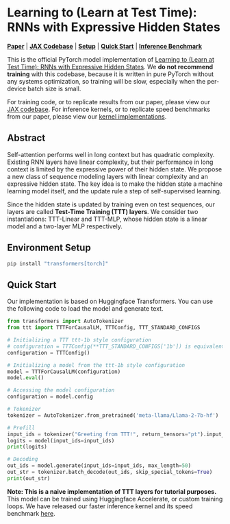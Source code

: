 # Learning to (Learn at Test Time): RNNs with Expressive Hidden States

[**Paper**](https://arxiv.org/abs/2407.04620)
| [**JAX Codebase**](https://github.com/test-time-training/ttt-lm-jax)
| [**Setup**](#environment-setup)
| [**Quick Start**](#quick-start)
| [**Inference Benchmark**](https://github.com/test-time-training/ttt-lm-kernels)

This is the official PyTorch model implementation of [Learning to (Learn at Test Time): RNNs with Expressive Hidden States](https://arxiv.org/abs/2407.04620). 
We **do not recommend training** with this codebase, because it is written in pure PyTorch without any systems optimization, so training will be slow, especially when the per-device batch size is small.


For training code, or to replicate results from our paper, please view our [JAX codebase](https://github.com/test-time-training/ttt-lm-jax). For inference kernels, or to replicate speed benchmarks from our paper, please view our [kernel implementations](https://github.com/test-time-training/ttt-lm-kernels).

## Abstract

Self-attention performs well in long context but has quadratic complexity. Existing RNN layers
have linear complexity, but their performance in long context is limited by the expressive power
of their hidden state. We propose a new class of sequence modeling layers with linear complexity
and an expressive hidden state. The key idea is to make the hidden state a machine learning
model itself, and the update rule a step of self-supervised learning. 

Since the hidden state is updated by training even on test sequences, our layers are called **Test-Time Training (TTT) layers**.
We consider two instantiations: TTT-Linear and TTT-MLP, whose hidden state is a linear model
and a two-layer MLP respectively. 

## Environment Setup

```bash
pip install "transformers[torch]"
```

## Quick Start

Our implementation is based on Huggingface Transformers. You can use the following code to load the model and generate text.

```python
from transformers import AutoTokenizer
from ttt import TTTForCausalLM, TTTConfig, TTT_STANDARD_CONFIGS

# Initializing a TTT ttt-1b style configuration
# configuration = TTTConfig(**TTT_STANDARD_CONFIGS['1b']) is equivalent to the following
configuration = TTTConfig()

# Initializing a model from the ttt-1b style configuration
model = TTTForCausalLM(configuration)
model.eval()

# Accessing the model configuration
configuration = model.config

# Tokenizer
tokenizer = AutoTokenizer.from_pretrained('meta-llama/Llama-2-7b-hf')

# Prefill
input_ids = tokenizer("Greeting from TTT!", return_tensors="pt").input_ids
logits = model(input_ids=input_ids)
print(logits)

# Decoding
out_ids = model.generate(input_ids=input_ids, max_length=50)
out_str = tokenizer.batch_decode(out_ids, skip_special_tokens=True)
print(out_str)
```

**Note: This is a naive implementation of TTT layers for tutorial purposes.** This model can be trained using Huggingface Accelerate, or custom training loops. We have released our faster inference kernel and its speed benchmark [here](https://github.com/test-time-training/ttt-lm-kernels).
